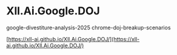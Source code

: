 # Xll.Ai.Google.DOJ
google-divestiture-analysis-2025 chrome-doj-breakup-scenarios


[https://xll-ai.github.io/Xll.Ai.Google.DOJ/](https://xll-ai.github.io/Xll.Ai.Google.DOJ/)


